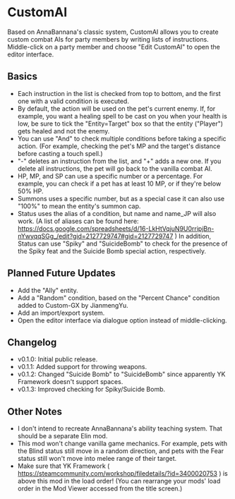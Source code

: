 # CustomAI
Based on AnnaBannana's classic system, CustomAI allows you to create custom combat AIs for party members by writing lists of instructions. Middle-click on a party member and choose "Edit CustomAI" to open the editor interface.

## Basics
* Each instruction in the list is checked from top to bottom, and the first one with a valid condition is executed.
* By default, the action will be used on the pet's current enemy. If, for example, you want a healing spell to be cast on you when your health is low, be sure to tick the "Entity=Target" box so that the entity ("Player") gets healed and not the enemy.
* You can use "And" to check multiple conditions before taking a specific action. (For example, checking the pet's MP and the target's distance before casting a touch spell.)
* "-" deletes an instruction from the list, and "+" adds a new one. If you delete all instructions, the pet will go back to the vanilla combat AI.
* HP, MP, and SP can use a specific number or a percentage. For example, you can check if a pet has at least 10 MP, or if they're below 50% HP.
* Summons uses a specific number, but as a special case it can also use "100%" to mean the entity's summon cap.
* Status uses the alias of a condition, but name and name_JP will also work. (A list of aliases can be found here: https://docs.google.com/spreadsheets/d/16-LkHtVqjuN9U0rripjBn-nYwyqqSGg_/edit?gid=2127729747#gid=2127729747 ) In addition, Status can use "Spiky" and "SuicideBomb" to check for the presence of the Spiky feat and the Suicide Bomb special action, respectively.

## Planned Future Updates
* Add the "Ally" entity.
* Add a "Random" condition, based on the "Percent Chance" condition added to Custom-GX by JianmengYu.
* Add an import/export system.
* Open the editor interface via dialogue option instead of middle-clicking.

## Changelog
* v0.1.0: Initial public release.
* v0.1.1: Added support for throwing weapons.
* v0.1.2: Changed "Suicide Bomb" to "SuicideBomb" since apparently YK Framework doesn't support spaces.
* v0.1.3: Improved checking for Spiky/Suicide Bomb.

## Other Notes
* I don't intend to recreate AnnaBannana's ability teaching system. That should be a separate Elin mod.
* This mod won't change vanilla game mechanics. For example, pets with the Blind status still move in a random direction, and pets with the Fear status still won't move into melee range of their target.
* Make sure that YK Framework ( https://steamcommunity.com/workshop/filedetails/?id=3400020753 ) is above this mod in the load order! (You can rearrange your mods' load order in the Mod Viewer accessed from the title screen.)

